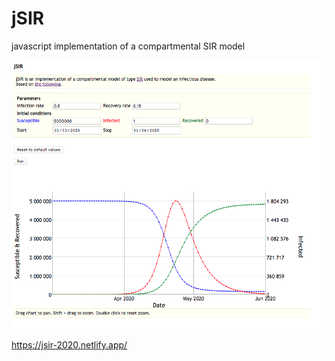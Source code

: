 # jSIR
javascript implementation of a compartmental SIR model 

![img](https://raw.githubusercontent.com/knalum/jSIR/master/screen2.png)

https://jsir-2020.netlify.app/

